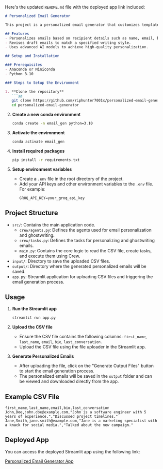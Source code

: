 Here's the updated `README.md` file with the deployed app link included:

```markdown
# Personalized Email Generator

This project is a personalized email generator that customizes template emails for recipients using their information. The application reads recipient details from a CSV file, personalizes the email content, and saves the personalized emails as text files.

## Features
- Personalizes emails based on recipient details such as name, email, bio, and last conversation.
- Revises draft emails to match a specified writing style.
- Uses advanced AI models to achieve high-quality personalization.

## Setup and Installation

### Prerequisites
- Anaconda or Miniconda
- Python 3.10

### Steps to Setup the Environment

1. **Clone the repository**
   ```sh
   git clone https://github.com/riphunter7001x/personalized-email-generator.git
   cd personalized-email-generator
   ```

2. **Create a new conda environment**
   ```sh
   conda create -n email_gen python=3.10
   ```

3. **Activate the environment**
   ```sh
   conda activate email_gen
   ```

4. **Install required packages**
   ```sh
   pip install -r requirements.txt
   ```

5. **Setup environment variables**
   - Create a `.env` file in the root directory of the project.
   - Add your API keys and other environment variables to the `.env` file. For example:
     ```env
     GROQ_API_KEY=your_groq_api_key
     ```

## Project Structure

- `src/`: Contains the main application code.
  - `crew/agents.py`: Defines the agents used for email personalization and ghostwriting.
  - `crew/tasks.py`: Defines the tasks for personalizing and ghostwriting emails.
  - `main.py`: Contains the core logic to read the CSV file, create tasks, and execute them using Crew.
- `input/`: Directory to save the uploaded CSV files.
- `output/`: Directory where the generated personalized emails will be saved.
- `app.py`: Streamlit application for uploading CSV files and triggering the email generation process.

## Usage

1. **Run the Streamlit app**
   ```sh
   streamlit run app.py
   ```

2. **Upload the CSV file**
   - Ensure the CSV file contains the following columns: `first_name`, `last_name`, `email`, `bio`, `last_conversation`.
   - Upload the CSV file using the file uploader in the Streamlit app.

3. **Generate Personalized Emails**
   - After uploading the file, click on the "Generate Output Files" button to start the email generation process.
   - The personalized emails will be saved in the `output` folder and can be viewed and downloaded directly from the app.

## Example CSV File

```csv
first_name,last_name,email,bio,last_conversation
John,Doe,john.doe@example.com,"John is a software engineer with 5 years of experience.","Discussed project timelines."
Jane,Smith,jane.smith@example.com,"Jane is a marketing specialist with a knack for social media.","Talked about the new campaign."
```

## Deployed App

You can access the deployed Streamlit app using the following link:

[Personalized Email Generator App](https://personalized-email-generator.streamlit.app/)
```